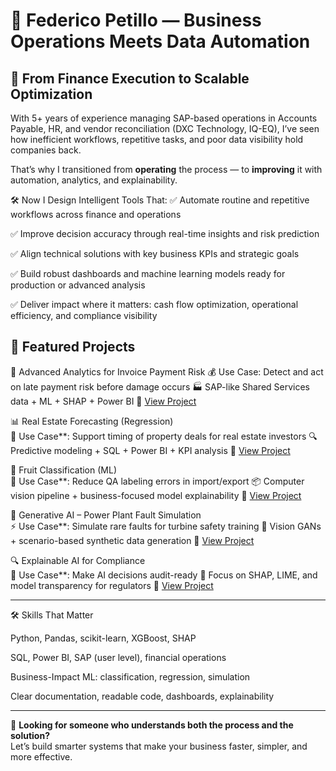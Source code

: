 # 👤 Federico Petillo — Business Operations Meets Data Automation

## 🎯 From Finance Execution to Scalable Optimization

With 5+ years of experience managing SAP-based operations in Accounts Payable, HR, and vendor reconciliation (DXC Technology, IQ-EQ), I’ve seen how inefficient workflows, repetitive tasks, and poor data visibility hold companies back.

That’s why I transitioned from **operating** the process — to **improving** it with automation, analytics, and explainability.

🛠 Now I Design Intelligent Tools That:
✅ Automate routine and repetitive workflows across finance and operations

✅ Improve decision accuracy through real-time insights and risk prediction

✅ Align technical solutions with key business KPIs and strategic goals

✅ Build robust dashboards and machine learning models ready for production or advanced analysis

✅ Deliver impact where it matters: cash flow optimization, operational efficiency, and compliance visibility

## 💼 Featured Projects

🧾 Advanced Analytics for Invoice Payment Risk
💰 Use Case: Detect and act on late payment risk before damage occurs
🏭 SAP-like Shared Services data + ML + SHAP + Power BI
🔗 [View Project](https://github.com/xantes88/Portfolio/tree/main/Progetti%20Machine%20Learning/Advanced%20Analytics%20for%20Invoice%20Payment%20Risk)
 
📊 Real Estate Forecasting (Regression)  
🏢 Use Case**: Support timing of property deals for real estate investors
🔍 Predictive modeling + SQL + Power BI + KPI analysis
🔗 [View Project](https://github.com/xantes88/Portfolio/tree/main/Progetti%20Machine%20Learning/un%20modello%20di%20previsione%20del%20mercato%20immobiliare)

🍍 Fruit Classification (ML)  
🍇 Use Case**: Reduce QA labeling errors in import/export
📦 Computer vision pipeline + business-focused model explainability
🔗 [View Project](https://github.com/xantes88/Portfolio/tree/main/Progetti%20Machine%20Learning/classificazione%20frutti%20esotici)

🧪 Generative AI – Power Plant Fault Simulation  
⚡ Use Case**: Simulate rare faults for turbine safety training
🧠 Vision GANs + scenario-based synthetic data generation
🔗 [View Project](https://github.com/xantes88/Portfolio/tree/main/Generative%20AI/Data%20agumentation%20for%20power%20plant%20safety)

🔍 Explainable AI for Compliance  
🏦 Use Case**: Make AI decisions audit-ready
📑 Focus on SHAP, LIME, and model transparency for regulators
🔗 [View Project](https://github.com/xantes88/Portfolio/tree/main/Explainable%20AI)



---

🛠️ Skills That Matter

Python, Pandas, scikit-learn, XGBoost, SHAP

SQL, Power BI, SAP (user level), financial operations

Business-Impact ML: classification, regression, simulation

Clear documentation, readable code, dashboards, explainability 

---

📩 **Looking for someone who understands both the process and the solution?**  
Let’s build smarter systems that make your business faster, simpler, and more effective.
